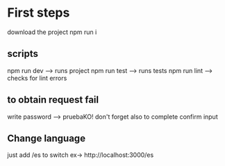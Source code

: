 # First steps

download the project
npm run i

## scripts

npm run dev --> runs project
npm run test --> runs tests
npm run lint --> checks for lint errors

## to obtain request fail

write password --> pruebaKO! don't forget also to complete confirm input

## Change language

just add /es to switch ex-> http://localhost:3000/es
